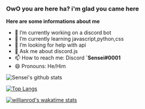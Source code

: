 ### OwO you are here ha? i'm glad you came here

**Here are some informations about me**

- 🔭 I’m currently working on a discord bot
- 🌱 I’m currently learning javascript,python,css
- 🤔 I’m looking for help with api
- 💬 Ask me about discord.js 
- 📫 How to reach me: Discord **`Sensei#0001**
- 😄 Pronouns: He/Him

![Sensei's github stats](https://github-readme-stats.vercel.app/api?username=Sensei-911&show_icons=true&theme=radical)

[![Top Langs](https://github-readme-stats.vercel.app/api/top-langs/?username=Sensei-911)](https://github.com/Sensei-911/github-readme-stats)

[![willianrod's wakatime stats](https://github-readme-stats.vercel.app/api/wakatime?username=SenseiChanIsHere123)](https://github.com/Sensei-911/github-readme-stats)

